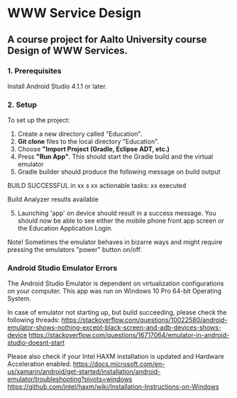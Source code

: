 # WWW Service Design
A course project for Aalto University course Design of WWW Services. 
---

### 1. Prerequisites
Install Android Studio 4.1.1 or later.

### 2. Setup

To set up the project:
1. Create a new directory called "Education".
1. <strong>Git clone</strong> files to the local directory "Education".
2. Choose  <strong>"Import Project (Gradle, Eclipse ADT, etc.)</strong>
3. Press   <strong>"Run App"</strong>. This should start the Gradle build and the virtual emulator
4. Gradle builder should produce the following message on build output

BUILD SUCCESSFUL in xx s
xx actionable tasks: xx executed

Build Analyzer results available

5. Launching 'app' on device should result in a success message. You should now be able to see either the mobile phone front app screen or the Education Application Login. 

Note! Sometimes the emulator behaves in bizarre ways and might require pressing the emulators "power" button on/off.


### Android Studio Emulator Errors

The Android Studio Emulator is dependent on virtualization configurations on your computer. This app was run on Windows 10 Pro 64-bit Operating System. 

In case of emulator not starting up, but build succeeding, please check the following threads: 
https://stackoverflow.com/questions/10022580/android-emulator-shows-nothing-except-black-screen-and-adb-devices-shows-device
https://stackoverflow.com/questions/16717064/emulator-in-android-studio-doesnt-start

Please also check if your Intel HAXM installation is updated and Hardware Acceleration enabled. 
https://docs.microsoft.com/en-us/xamarin/android/get-started/installation/android-emulator/troubleshooting?pivots=windows
https://github.com/intel/haxm/wiki/Installation-Instructions-on-Windows


